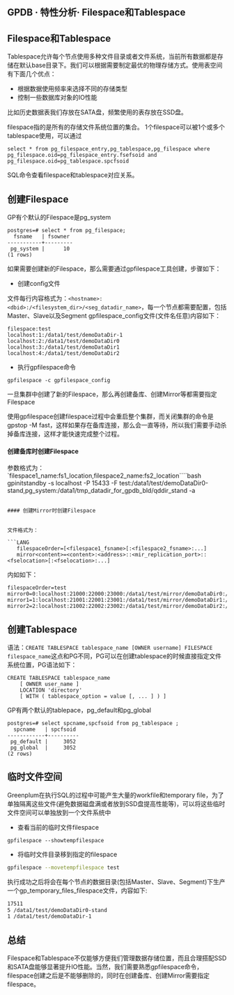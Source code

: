 ## GPDB · 特性分析· Filespace和Tablespace


    
## Filespace和Tablespace


Tablespace允许每个节点使用多种文件目录或者文件系统，当前所有数据都是存储在默认base目录下。我们可以根据需要制定最优的物理存储方式。使用表空间有下面几个优点：  


* 根据数据使用频率来选择不同的存储类型
* 控制一些数据库对象的IO性能



比如历史数据表我们存放在SATA盘，频繁使用的表存放在SSD盘。  


filespace指的是所有的存储文件系统位置的集合。
1个filespace可以被1个或多个tablespace使用，可以通过  

```LANG
select * from pg_filespace_entry,pg_tablespace,pg_filespace where pg_filespace.oid=pg_filespace_entry.fsefsoid and pg_filespace.oid=pg_tablespace.spcfsoid

```

SQL命令查看filespace和tablespace对应关系。  

## 创建Filespace


GP有个默认的Filespace是pg_system  

```LANG
postgres=# select * from pg_filespace;
  fsname   | fsowner
-----------+---------
 pg_system |      10
(1 rows)

```


如果需要创建新的Filespace，那么需要通过gpfilespace工具创建，步骤如下：  


* 创建config文件



文件每行内容格式为：`<hostname>:<dbid>:/<filesystem_dir>/<seg_datadir_name>`，每一个节点都需要配置，包括Master、Slave以及Segment
gpfilespace_config文件(文件名任意)内容如下：  

```LANG
filespace:test
localhost:1:/data1/test/demoDataDir-1
localhost:2:/data1/test/demoDataDir0
localhost:3:/data1/test/demoDataDir1
localhost:4:/data1/test/demoDataDir2

```


* 执行gpfilespace命令


```LANG
gpfilespace -c gpfilespace_config

```


一旦集群中创建了新的Filespace，那么再创建备库、创建Mirror等都需要指定Filespace  


使用gpfilespace创建filespace过程中会重启整个集群，而关闭集群的命令是gpstop -M fast，这样如果存在备库连接，那么会一直等待，所以我们需要手动杀掉备库连接，这样才能快速完成整个过程。  

#### 创建备库时创建Filespace


参数格式为：`filespace1_name:fs1_location,filespace2_name:fs2_location````bash
gpinitstandby -s localhost -P 15433 -F test:/data1/test/demoDataDir0-stand,pg_system:/data1/tmp_datadir_for_gpdb_bld/qddir_stand -a

```

#### 创建Mirror时创建Filespace


文件格式为：  

```LANG
   filespaceOrder=[<filespace1_fsname>[:<filespace2_fsname>:...]
   mirror<content>=<content>:<address>::<mir_replication_port>::<fselocation>[:<fselocation>:...]

```


内如如下：  

```LANG
filespaceOrder=test
mirror0=0:localhost:21000:22000:23000:/data1/test/mirror/demoDataDir0:/data1/test/mirror_file/demoDataDir0
mirror1=1:localhost:21001:22001:23001:/data1/test/mirror/demoDataDir1:/data1/test/mirror_file/demoDataDir1
mirror2=2:localhost:21002:22002:23002:/data1/test/mirror/demoDataDir2:/data1/test/mirror_file/demoDataDir2

```

## 创建Tablespace


语法：`CREATE TABLESPACE tablespace_name [OWNER username] FILESPACE filespace_name`这点和PG不同，PG可以在创建tablespace的时候直接指定文件系统位置，PG语法如下：  

```LANG
CREATE TABLESPACE tablespace_name
    [ OWNER user_name ]
    LOCATION 'directory'
    [ WITH ( tablespace_option = value [, ... ] ) ]

```


GP有两个默认的tablepace，pg_default和pg_global  

```LANG
postgres=# select spcname,spcfsoid from pg_tablespace ;
  spcname   | spcfsoid
------------+----------
 pg_default |     3052
 pg_global  |     3052
(2 rows)

```

## 临时文件空间


Greenplum在执行SQL的过程中可能产生大量的workfile和temporary file，为了单独隔离这些文件(避免数据磁盘满或者放到SSD盘提高性能等)，可以将这些临时文件空间可以单独放到一个文件系统中  


* 查看当前的临时文件filespace


```LANG
gpfilespace --showtempfilespace

```


* 将临时文件目录移到指定的filespace


```bash
gpfilespace --movetempfilespace test

```

执行成功之后将会在每个节点的数据目录(包括Master、Slave、Segment)下生产一个gp_temporary_files_filespace文件，内容如下:  

```bash
17511
5 /data1/test/demoDataDir0-stand
1 /data1/test/demoDataDir-1

```

## 总结


Filespace和Tablespace不仅能够方便我们管理数据存储位置，而且合理搭配SSD和SATA盘能够显著提升IO性能。当然，我们需要熟悉gpfilespace命令，filespace创建之后是不能够删除的，同时在创建备库、创建Mirror需要指定filespace。  

